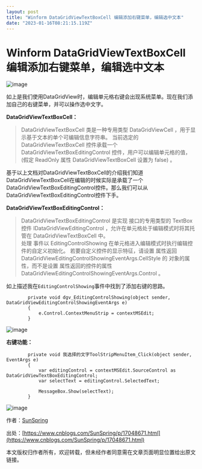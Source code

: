 ```yaml
---
layout: post
title: "Winform DataGridViewTextBoxCell 编辑添加右键菜单，编辑选中文本"
date: "2023-01-16T08:21:15.119Z"
---
```

Winform DataGridViewTextBoxCell 编辑添加右键菜单，编辑选中文本
===============================================

![image](https://img2023.cnblogs.com/blog/993045/202301/993045-20230113095800690-83229476.png)

如上是我们使用DataGridView时，编辑单元格右键会出现系统菜单。现在我们添加自己的右键菜单，并可以操作选中文字。

**DataGridViewTextBoxCell：**

> DataGridViewTextBoxCell 类是一种专用类型 DataGridViewCell ，用于显示基于文本的单个可编辑信息字符串。 当前选定的 DataGridViewTextBoxCell 控件承载一个 DataGridViewTextBoxEditingControl 控件，用户可以编辑单元格的值， (假定 ReadOnly 属性 DataGridViewTextBoxCell 设置为 false) 。

基于以上文档对DataGridViewTextBoxCell的介绍我们知道DataGridViewTextBoxCell在编辑的时候实际是承载了一个DataGridViewTextBoxEditingControl控件。那么我们可以从DataGridViewTextBoxEditingControl控件下手。

**DataGridViewTextBoxEditingControl：**

> DataGridViewTextBoxEditingControl 是实现 接口的专用类型的 TextBox 控件 IDataGridViewEditingControl ，允许在单元格处于编辑模式时将其托管在 DataGridViewTextBoxCell 中。  
> 处理 事件以 EditingControlShowing 在单元格进入编辑模式时执行编辑控件的自定义初始化。 若要自定义控件的显示特征，请设置 属性返回 DataGridViewEditingControlShowingEventArgs.CellStyle 的 对象的属性，而不是设置 属性返回的控件的属性 DataGridViewEditingControlShowingEventArgs.Control 。

如上描述我在`EditingControlShowing`事件中找到了添加右键的思路。

            private void dgv_EditingControlShowing(object sender, DataGridViewEditingControlShowingEventArgs e)
            {
                e.Control.ContextMenuStrip = contextMSEdit;
            }
    

![image](https://img2023.cnblogs.com/blog/993045/202301/993045-20230116094419640-814613092.png)

**右键功能：**

            private void 我选择的文字ToolStripMenuItem_Click(object sender, EventArgs e)
            {
                var editingControl = contextMSEdit.SourceControl as DataGridViewTextBoxEditingControl;
                var selectText = editingControl.SelectedText;
               
                MessageBox.Show(selectText);
            }
    

![image](https://img2023.cnblogs.com/blog/993045/202301/993045-20230116094440635-1924239796.png)

作者：[SunSpring](https://www.cnblogs.com/SunSpring "author")

出处：[https://www.cnblogs.com/SunSpring/p/17048671.html](https://www.cnblogs.com/SunSpring/p/17048671.html)

本文版权归作者所有，欢迎转载，但未经作者同意需在文章页面明显位置给出原文链接。